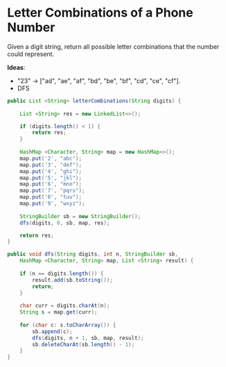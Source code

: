 # Letter Combinations of a Phone Number

Given a digit string, return all possible letter combinations that the number could represent.

**Ideas**:

- "23" -> ["ad", "ae", "af", "bd", "be", "bf", "cd", "ce", "cf"].
- DFS

```java
public List <String> letterCombinations(String digits) {
    
    List <String> res = new LinkedList<>();

    if (digits.length() < 1) {
        return res;
    }
    
    HashMap <Character, String> map = new HashMap<>();
    map.put('2', "abc");
    map.put('3', "def");
    map.put('4', "ghi");
    map.put('5', "jkl");
    map.put('6', "mno");
    map.put('7', "pqrs");
    map.put('8', "tuv");
    map.put('9', "wxyz");
    
    StringBuilder sb = new StringBuilder();
    dfs(digits, 0, sb, map, res);

    return res;
}

public void dfs(String digits, int n, StringBuilder sb,
    HashMap <Character, String> map, List <String> result) {
    
    if (n == digits.length()) {
        result.add(sb.toString());
        return;
    }
    
    char curr = digits.charAt(n);
    String s = map.get(curr);
    
    for (char c: s.toCharArray()) {
        sb.append(c);
        dfs(digits, n + 1, sb, map, result);
        sb.deleteCharAt(sb.length() - 1);
    }
}
```



